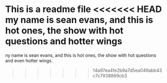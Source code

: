 This is a readme file
<<<<<<< HEAD
my name is sean evans, and this is hot ones, the show with hot questions and hotter wings
=======
ny name is sean evans, and this is hot ones, the show with hot questions and even hotter wings.
>>>>>>> 14a97ea4fe2b9a7d5ea049abb43c7c7938869cb3
